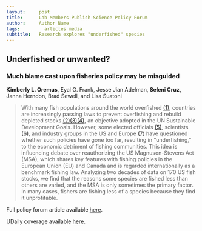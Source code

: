 ```yaml
---
layout:     post
title:      Lab Members Publish Science Policy Forum
author:     Author Name
tags: 		  articles media
subtitle:  	Research explores "underfished" species
---
```

<!-- Start Writing Below in Markdown -->
## Underfished or unwanted?
### Much blame cast upon fisheries policy may be misguided
**Kimberly L. Oremus**, Eyal G. Frank, Jesse Jian Adelman, **Seleni Cruz,** Janna Herndon, Brad Sewell, and Lisa Suatoni
> With many fish populations around the world overfished [(1)][1], countries are increasingly passing laws to prevent overfishing and rebuild depleted stocks [(2)][2][(3)][3][(4)][4], an objective adopted in the UN Sustainable Development Goals. However, some elected officials [(5)][5], scientists [(6)][6], and industry groups in the US and Europe [(7)][7] have questioned whether such policies have gone too far, resulting in “underfishing,” to the economic detriment of fishing communities. This idea is influencing debate over reauthorizing the US Magnuson-Stevens Act (MSA), which shares key features with fishing policies in the European Union (EU) and Canada and is regarded internationally as a benchmark fishing law. Analyzing two decades of data on 170 US fish stocks, we find that the reasons some species are fished less than others are varied, and the MSA is only sometimes the primary factor. In many cases, fishers are fishing less of a species because they find it unprofitable.

[1]:https://www.fao.org/3/cc0461en/online/cc0461en.html
[2]:https://www.congress.gov/104/plaws/publ297/PLAW-104publ297.pdf
[3]:https://www.fao.org/faolex/results/details/en/c/LEX-FAOC130290/#:~:text=This%20Regulation%20lays%20down%20provisions,measures%20in%20support%20of%20the
[4]:https://laws-lois.justice.gc.ca/eng/annualstatutes/2019_14/FullText.html
[5]:https://trumpwhitehouse.archives.gov/briefings-statements/remarks-president-trump-roundtable-supporting-americas-commercial-fishermen/
[6]:https://crsreports.congress.gov/product/pdf/R/R43565/4
[7]:https://www.nffo.org.uk/serious-risk-of-underfishing/


Full policy forum article available [here](https://www.science.org/doi/abs/10.1126/science.adf5595).

UDaily coverage available [here](https://www.udel.edu/udaily/2023/june/kimberly-oremus-magnuson-stevens-act-fish-policy-market/).
